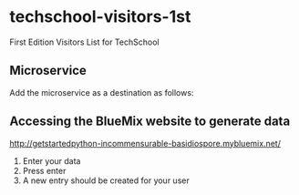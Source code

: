 # techschool-visitors-1st
First Edition Visitors List for TechSchool

## Microservice
Add the microservice as a destination as follows:

## Accessing the BlueMix website to generate data
http://getstartedpython-incommensurable-basidiospore.mybluemix.net/

1. Enter your data
2. Press enter
3. A new entry should be created for your user
